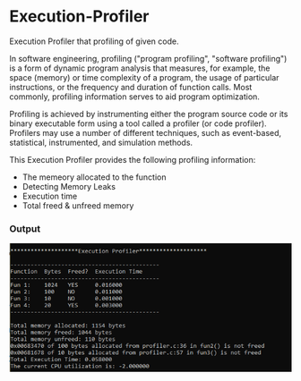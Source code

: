 # Execution-Profiler
Execution Profiler that profiling of given code.

In software engineering, profiling ("program profiling", "software profiling") is a form of dynamic program analysis that measures, for example, the space (memory) or time complexity of a program, the usage of particular instructions, or the frequency and duration of function calls. Most commonly, profiling information serves to aid program optimization.

Profiling is achieved by instrumenting either the program source code or its binary executable form using a tool called a profiler (or code profiler). Profilers may use a number of different techniques, such as event-based, statistical, instrumented, and simulation methods.

This Execution Profiler provides the following profiling information:

* The memeory allocated to the function
* Detecting Memory Leaks
* Execution time 
* Total freed & unfreed memory

### Output
![screenshot](output.png)


